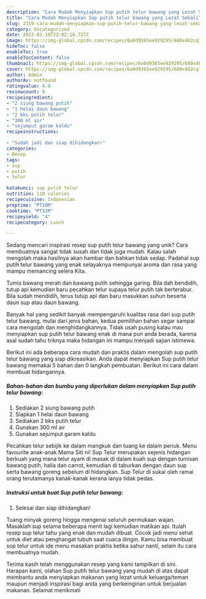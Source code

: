 ```yaml
---
description: "Cara Mudah Menyiapkan Sup putih telur bawang yang Lezat Sekali"
title: "Cara Mudah Menyiapkan Sup putih telur bawang yang Lezat Sekali"
slug: 2319-cara-mudah-menyiapkan-sup-putih-telur-bawang-yang-lezat-sekali
category: Uncategorized
date: 2023-02-10T23:02:18.727Z
image: https://img-global.cpcdn.com/recipes/6a0d9365ee929295/680x482cq70/sup-putih-telur-bawang-foto-resep-utama.jpg
hideToc: false
enableToc: true
enableTocContent: false
thumbnail: https://img-global.cpcdn.com/recipes/6a0d9365ee929295/680x482cq70/sup-putih-telur-bawang-foto-resep-utama.jpg
cover: https://img-global.cpcdn.com/recipes/6a0d9365ee929295/680x482cq70/sup-putih-telur-bawang-foto-resep-utama.jpg
author: Admin
authorAv: notfound
ratingvalue: 4.9
reviewcount: 8
recipeingredient:
- "2 siung bawang putih"
- "1 helai daun bawang"
- "2 bks putih telur"
- "300 ml air"
- "sejumput garam kaldu"
recipeinstructions:

- "Sudah jadi dan siap dihidangkan!"
categories:
- Resep
tags:
- sup
- putih
- telur

katakunci: sup putih telur 
nutrition: 110 calories
recipecuisine: Indonesian
preptime: "PT10M"
cooktime: "PT32M"
recipeyield: "4"
recipecategory: Lunch

---
```





Sedang mencari inspirasi resep sup putih telur bawang yang unik? Cara membuatnya sangat tidak susah dan tidak juga mudah. Kalau salah mengolah maka hasilnya akan hambar dan bahkan tidak sedap. Padahal sup putih telur bawang yang enak selayaknya mempunyai aroma dan rasa yang mampu memancing selera Kita.





Tumis bawang merah dan bawang putih sehingga garing. Bila dah bendidih, tutup api kemudian baru pecahkan telur supaya telur putih tak berterabur. Bila sudah mendidih, terus tutup api dan baru masukkan suhun beserta daun sup atau daun bawang.

Banyak hal yang sedikit banyak mempengaruhi kualitas rasa dari sup putih telur bawang, mulai dari jenis bahan, kedua pemilihan bahan segar sampai cara mengolah dan menghidangkannya. Tidak usah pusing kalau mau menyiapkan sup putih telur bawang enak di mana pun anda berada, karena asal sudah tahu triknya maka hidangan ini mampu menjadi sajian istimewa.






Berikut ini ada beberapa cara mudah dan praktis dalam mengolah sup putih telur bawang yang siap dikreasikan. Anda dapat menyiapkan Sup putih telur bawang memakai 5 bahan dan 0 langkah pembuatan. Berikut ini cara dalam membuat hidangannya.

<!--inarticleads1-->

##### Bahan-bahan dan bumbu yang diperlukan dalam menyiapkan Sup putih telur bawang:

1. Sediakan 2 siung bawang putih
1. Siapkan 1 helai daun bawang
1. Sediakan 2 bks putih telur
1. Gunakan 300 ml air
1. Gunakan sejumput garam kaldu


Pecahkan telur sebijik ke dalam mangkuk dan tuang ke dalam periuk. Menu favourite anak-anak Mama Siti ni! Sup Telur merupakan sejenis hidangan berkuah yang mana telur ayam di masak di dalam kuah sup dengan tumisan bawang putih, halia dan carrot, kemudian di taburkan dengan daun sup serta bawang goreng sebelum di hidangkan. Sup Telur di sukai oleh ramai orang terutamanya kanak-kanak kerana ianya tidak pedas. 

<!--inarticleads2-->

##### Instruksi untuk buat Sup putih telur bawang:


1. Selesai dan siap dihidangkan!

Tuang minyak goreng hingga mengenai seluruh permukaan wajan. Masaklah sup selama beberapa menit lagi kemudian matikan api. Itulah resep sup telur tahu yang enak dan mudah dibuat. Cocok jadi menu sehat untuk diet atau penghangat tubuh saat cuaca dingin. Kamu bisa membuat sop telur untuk ide menu masakan praktis ketika sahur nanti, selain itu cara membuatnya mudah. 

Terima kasih telah menggunakan resep yang kami tampilkan di sini. Harapan kami, olahan Sup putih telur bawang yang mudah di atas dapat membantu anda menyiapkan makanan yang lezat untuk keluarga/teman maupun menjadi inspirasi bagi anda yang berkeinginan untuk berjualan makanan. Selamat menikmati
